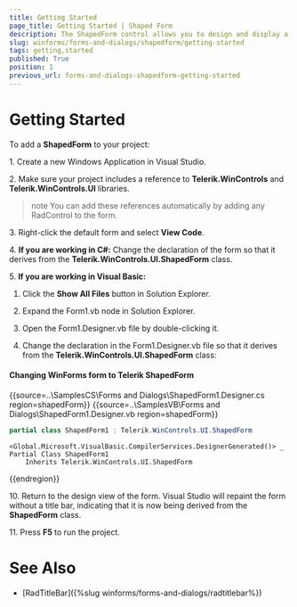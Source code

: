```yaml
---
title: Getting Started
page_title: Getting Started | Shaped Form
description: The ShapedForm control allows you to design and display a Windows form with any conceivable shape.
slug: winforms/forms-and-dialogs/shapedform/getting-started
tags: getting,started
published: True
position: 1
previous_url: forms-and-dialogs-shapedform-getting-started
---
```


# Getting Started 

To add a __ShapedForm__ to your project: 

1\. Create a new Windows Application in Visual Studio.

2\. Make sure your project includes a reference to __Telerik.WinControls__ and __Telerik.WinControls.UI__ libraries.
			

>note You can add these references automatically by adding any RadControl to the form.
>


3\. Right-click the default form and select __View Code__.

4\. __If you are working in C#:__ Change the declaration of the form so that it derives from the __Telerik.WinControls.UI.ShapedForm__ class.

5\. __If you are working in Visual Basic:__

1. Click the __Show All Files__ button in Solution Explorer.

1. Expand the Form1.vb node in Solution Explorer. 

1. Open the Form1.Designer.vb file by double-clicking it.

1. Change the declaration in the Form1.Designer.vb file so that it derives from the __Telerik.WinControls.UI.ShapedForm__ class: 
      			
#### Changing WinForms form to Telerik ShapedForm 

{{source=..\SamplesCS\Forms and Dialogs\ShapedForm1.Designer.cs region=shapedForm}} 
{{source=..\SamplesVB\Forms and Dialogs\ShapedForm1.Designer.vb region=shapedForm}} 

````C#
partial class ShapedForm1 : Telerik.WinControls.UI.ShapedForm

````
````VB.NET
<Global.Microsoft.VisualBasic.CompilerServices.DesignerGenerated()> _
Partial Class ShapedForm1
    Inherits Telerik.WinControls.UI.ShapedForm

````

{{endregion}} 

10\. Return to the design view of the form. Visual Studio will repaint the form without a title bar, indicating that it is now being derived from the __ShapedForm__ class.

11\. Press __F5__ to run the project.

# See Also

* [RadTitleBar]({%slug winforms/forms-and-dialogs/radtitlebar%})	

